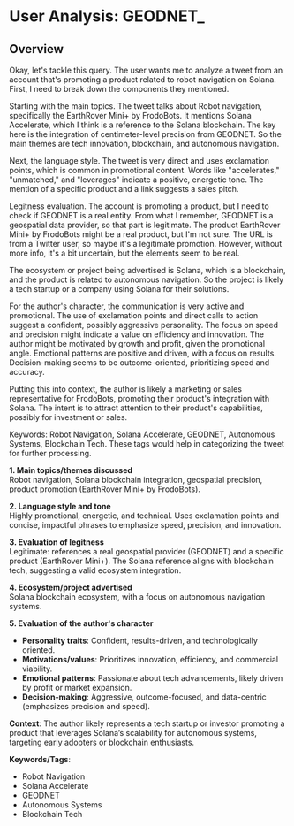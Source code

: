 # User Analysis: GEODNET_

## Overview

<think>
Okay, let's tackle this query. The user wants me to analyze a tweet from an account that's promoting a product related to robot navigation on Solana. First, I need to break down the components they mentioned.

Starting with the main topics. The tweet talks about Robot navigation, specifically the EarthRover Mini+ by FrodoBots. It mentions Solana Accelerate, which I think is a reference to the Solana blockchain. The key here is the integration of centimeter-level precision from GEODNET. So the main themes are tech innovation, blockchain, and autonomous navigation.

Next, the language style. The tweet is very direct and uses exclamation points, which is common in promotional content. Words like "accelerates," "unmatched," and "leverages" indicate a positive, energetic tone. The mention of a specific product and a link suggests a sales pitch.

Legitness evaluation. The account is promoting a product, but I need to check if GEODNET is a real entity. From what I remember, GEODNET is a geospatial data provider, so that part is legitimate. The product EarthRover Mini+ by FrodoBots might be a real product, but I'm not sure. The URL is from a Twitter user, so maybe it's a legitimate promotion. However, without more info, it's a bit uncertain, but the elements seem to be real.

The ecosystem or project being advertised is Solana, which is a blockchain, and the product is related to autonomous navigation. So the project is likely a tech startup or a company using Solana for their solutions.

For the author's character, the communication is very active and promotional. The use of exclamation points and direct calls to action suggest a confident, possibly aggressive personality. The focus on speed and precision might indicate a value on efficiency and innovation. The author might be motivated by growth and profit, given the promotional angle. Emotional patterns are positive and driven, with a focus on results. Decision-making seems to be outcome-oriented, prioritizing speed and accuracy.

Putting this into context, the author is likely a marketing or sales representative for FrodoBots, promoting their product's integration with Solana. The intent is to attract attention to their product's capabilities, possibly for investment or sales.

Keywords: Robot Navigation, Solana Accelerate, GEODNET, Autonomous Systems, Blockchain Tech. These tags would help in categorizing the tweet for further processing.
</think>

**1. Main topics/themes discussed**  
Robot navigation, Solana blockchain integration, geospatial precision, product promotion (EarthRover Mini+ by FrodoBots).  

**2. Language style and tone**  
Highly promotional, energetic, and technical. Uses exclamation points and concise, impactful phrases to emphasize speed, precision, and innovation.  

**3. Evaluation of legitness**  
Legitimate: references a real geospatial provider (GEODNET) and a specific product (EarthRover Mini+). The Solana reference aligns with blockchain tech, suggesting a valid ecosystem integration.  

**4. Ecosystem/project advertised**  
Solana blockchain ecosystem, with a focus on autonomous navigation systems.  

**5. Evaluation of the author's character**  
- **Personality traits**: Confident, results-driven, and technologically oriented.  
- **Motivations/values**: Prioritizes innovation, efficiency, and commercial viability.  
- **Emotional patterns**: Passionate about tech advancements, likely driven by profit or market expansion.  
- **Decision-making**: Aggressive, outcome-focused, and data-centric (emphasizes precision and speed).  

**Context**: The author likely represents a tech startup or investor promoting a product that leverages Solana’s scalability for autonomous systems, targeting early adopters or blockchain enthusiasts.  

**Keywords/Tags**:  
- Robot Navigation  
- Solana Accelerate  
- GEODNET  
- Autonomous Systems  
- Blockchain Tech